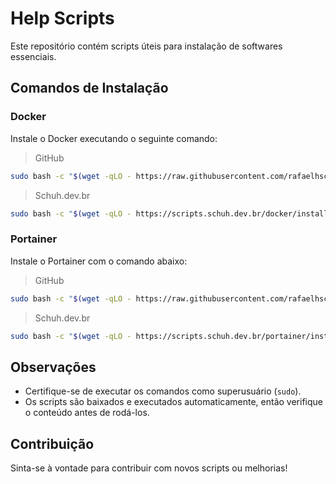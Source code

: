 # Help Scripts

Este repositório contém scripts úteis para instalação de softwares essenciais.

## Comandos de Instalação

### Docker
Instale o Docker executando o seguinte comando:
>GitHub
```bash
sudo bash -c "$(wget -qLO - https://raw.githubusercontent.com/rafaelhschuh/scrips/refs/heads/main/docker/install.sh)"
```
>Schuh.dev.br
```bash
sudo bash -c "$(wget -qLO - https://scripts.schuh.dev.br/docker/install.sh)"
```

### Portainer
Instale o Portainer com o comando abaixo:
>GitHub
```bash
sudo bash -c "$(wget -qLO - https://raw.githubusercontent.com/rafaelhschuh/scrips/refs/heads/main/portainer/install.sh)"
```
>Schuh.dev.br
```bash
sudo bash -c "$(wget -qLO - https://scripts.schuh.dev.br/portainer/install.sh)"
```

## Observações
- Certifique-se de executar os comandos como superusuário (`sudo`).
- Os scripts são baixados e executados automaticamente, então verifique o conteúdo antes de rodá-los.

## Contribuição
Sinta-se à vontade para contribuir com novos scripts ou melhorias!
